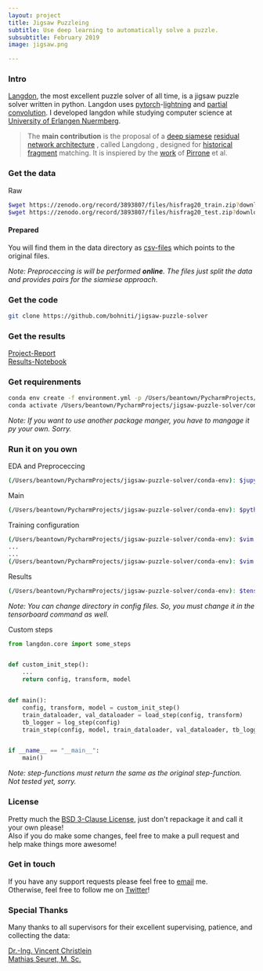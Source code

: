 ```yaml
---
layout: project
title: Jigsaw Puzzleing
subtitle: Use deep learning to automatically solve a puzzle.
subsubtitle: February 2019
image: jigsaw.png

---
```



### Intro

[Langdon](https://en.wikipedia.org/wiki/Robert_Langdon), the most excellent puzzle solver of all time, is a jigsaw
puzzle solver written in python. Langdon uses [pytorch](https://pytorch.org)-[lightning](https://www.pytorchlightning.ai) and [partial convolution](https://arxiv.org/pdf/1811.11718.pdf). I developed langdon
while studying computer science at [University of Erlangen Nuermberg](https://www.fau.eu).

>The **main contribution** is the proposal of a [deep siamese](https://arxiv.org/pdf/1707.02131.pdf) [residual network architecture](https://arxiv.org/pdf/1512.03385.pdf) , called Langdong , designed for [historical fragment](https://lme.tf.fau.de/competitions/hisfragir20-icfhr-2020-competition-on-image-retrieval-for-historical-handwritten-fragments/) matching. It is inspiered by
the [work](https://hal.archives-ouvertes.fr/hal-02367779/document) of [Pirrone](mailto:antoine.pirrone@labri.fr) et al.

### Get the data
Raw
```bash
$wget https://zenodo.org/record/3893807/files/hisfrag20_train.zip?download=1 &&
$wget https://zenodo.org/record/3893807/files/hisfrag20_test.zip?download=1`
```
#### Prepared
You will find them in the data directory as [csv-files](https://github.com/bohniti/jigsaw-puzzle-solver/tree/master/data/hisfrag20/prepared/paris_as_csv) which points to the original files.<br>

*Note: Preproceccing is will be performed **online**. The files just split the data and provides pairs for the siamiese approach.*

### Get the code

```bash
git clone https://github.com/bohniti/jigsaw-puzzle-solver
```

### Get the results

[Project-Report](https:linktoreport)<br>
[Results-Notebook](https:linktoreport)

### Get requirenments

```bash
conda env create -f environment.yml -p /Users/beantown/PycharmProjects/jigsaw-puzzle-solver/conda-env &&
conda activate /Users/beantown/PycharmProjects/jigsaw-puzzle-solver/conda-env
```

*Note: If you want to use another package manger, you have to mangage it py your own. Sorry.*

### Run it on you own

EDA and Preproceccing

```bash
(/Users/beantown/PycharmProjects/jigsaw-puzzle-solver/conda-env): $jupyter notebook ./notebooks/eda_preproceccing.ipynb
```

Main

```bash
(/Users/beantown/PycharmProjects/jigsaw-puzzle-solver/conda-env): $python3 main.py
```

Training configuration

```bash
(/Users/beantown/PycharmProjects/jigsaw-puzzle-solver/conda-env): $vim ./config/config_local.toml
...
...
(/Users/beantown/PycharmProjects/jigsaw-puzzle-solver/conda-env): $vim./config/config_local.toml
```

Results

```bash
(/Users/beantown/PycharmProjects/jigsaw-puzzle-solver/conda-env): $tensorboard --logdir ./results/default/version_X
```

*Note: You can change directory in config files. So, you must change it in the tensorboard command as well.*

Custom steps

```python
from langdon.core import some_steps


def custom_init_step():
    ...
    return config, transform, model


def main():
    config, transform, model = custom_init_step()
    train_dataloader, val_dataloader = load_step(config, transform)
    tb_logger = log_step(config)
    train_step(config, model, train_dataloader, val_dataloader, tb_logger)


if __name__ == "__main__":
    main()
```

*Note: step-functions must return the same as the original step-function. Not tested yet, sorry.*

### License

Pretty much the [BSD 3-Clause License](https://github.com/bohniti/jigsaw-puzzle-solver/blob/master/LICENSE), just don't repackage it and call it your own please!<br>
Also if you do make some changes, feel free to make a pull request and help make things more awesome!

### Get in touch

If you have any support requests please feel free to [email](mailto:timo.bohnstedt@icloud.com) me.<br>
Otherwise, feel free to follow me on [Twitter](https://twitter.com/bohniti)!

### Special Thanks

Many thanks to all supervisors for their excellent supervising, patience, and collecting the data:

[Dr.-Ing. Vincent Christlein](https://lme.tf.fau.de/person/seuret/) <br>
[Mathias Seuret, M. Sc.](https://lme.tf.fau.de/person/christlein)